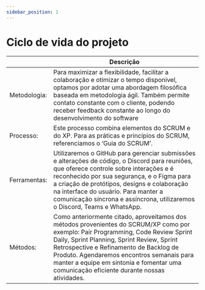 ```yaml
---
sidebar_position: 1
---
```


# Ciclo de vida do projeto

|              | Descrição                                                                                                                                                                                                                                                                                                                                                            |
|--------------|----------------------------------------------------------------------------------------------------------------------------------------------------------------------------------------------------------------------------------------------------------------------------------------------------------------------------------------------------------------------|
| Metodologia: | Para maximizar a flexibilidade, facilitar a colaboração e otimizar o tempo disponível, optamos por adotar uma abordagem filosófica baseada em metodologia ágil. Também permite contato constante com o cliente, podendo receber feedback constante ao longo do desenvolvimento do software                                                                           |
| Processo:    | Este processo combina elementos do SCRUM e do XP. Para as práticas e princípios do SCRUM, referenciamos o ‘Guia do SCRUM’.                                                                                                                                                                                                                                           |
| Ferramentas: | Utilizaremos o GitHub para gerenciar submissões e alterações de código, o Discord para reuniões, que oferece controle sobre interações e é reconhecido por sua segurança, e o Figma para a criação de protótipos, designs e colaboração na interface do usuário. Para manter a comunicação síncrona e assíncrona, utilizaremos o Discord, Teams e WhatsApp.          |
| Métodos:     | Como anteriormente citado, aproveitamos dos métodos provenientes do SCRUM/XP como por exemplo: Pair Programming, Code Review Sprint Daily, Sprint Planning, Sprint Review, Sprint Retrospective e Refinamento de Backlog de Produto. Agendaremos encontros semanais para manter a equipe em sintonia e fomentar uma comunicação eficiente durante nossas atividades. |